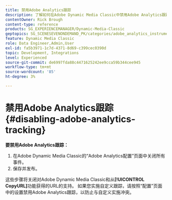 ```yaml
---
title: 禁用Adobe Analytics跟踪
description: 了解如何在Adobe Dynamic Media Classic中禁用Adobe Analytics跟踪。
contentOwner: Rick Brough
content-type: reference
products: SG_EXPERIENCEMANAGER/Dynamic-Media-Classic
geptopics: SG_SCENESEVENONDEMAND_PK/categories/adobe_analytics_instrumentation_kit
feature: Dynamic Media Classic
role: Data Engineer,Admin,User
exl-id: fa5b3971-1c7d-4371-8d69-c399cec0390d
topic: Development, Integrations
level: Experienced
source-git-commit: de6997fda88c4471625242ee9cca59b344cee945
workflow-type: tm+mt
source-wordcount: '85'
ht-degree: 3%

---
```


# 禁用Adobe Analytics跟踪{#disabling-adobe-analytics-tracking}

**要禁用Adobe Analytics跟踪：**

1. 在Adobe Dynamic Media Classic的“Adobe Analytics配置”页面中关闭所有事件。
1. 保存并发布。

这些步骤将关闭对Adobe Dynamic Media Classic和从&#x200B;**[!UICONTROL CopyURL]**&#x200B;功能获得的URL的支持。 如果您实施自定义跟踪，请按照“配置”页面中的设置禁用Adobe Analytics跟踪，以防止与自定义实施冲突。
